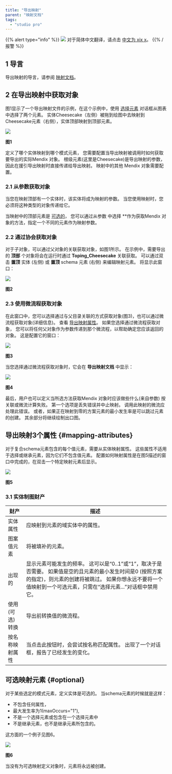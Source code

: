 ```yaml
---
title: "导出映射"
parent: "映射文档"
tags:
  - "studio pro"
---
```


{{% alert type="info" %}}
<img src="attachments/chinese-translation/china.png" style="display: inline-block; margin: 0" /> 对于简体中文翻译，请点击 [中文为 xix x](https://cdn.mendix.tencent-cloud.com/documentation/refguide8/export-mappings.pdf)。
{{% /报警 %}}

## 1 导言

导出映射的导言，请参阅 [映射文档](mapping-documents)。

## 2 在导出映射中获取对象

图1显示了一个导出映射文件的示例，在这个示例中，使用 [选择元素](select--elements) 对话框从图表中选择了两个元素。 实体Cheesecake（左侧）被拖到绘图中去映射到Cheesecake元素（右侧），实体顶部映射到顶部元素。

![](attachments/16713726/16843939.png)

**图1**

定义了哪个实体映射到哪个模式元素， 您需要配置当导出映射被调用时如何获取要导出的实际Mendix 对象。 根级元素(这里是Cheesecake)是导出映射的参数，因此在援引导出映射时直接传递给导出映射。 映射中的其他 Mendix 对象需要配置。

### 2.1 从参数获取对象

当您在映射顶部有一个实体时，该实体将成为映射的参数。 当您使用映射时，您必须将这种类型的对象传递给它。

当映射中的顶部元素是 [可选的](#optional)， 您可以通过从参数</strong> 中选择 **作为获取Mendix 对象的方法，指定一个不同的元素作为映射参数。</p>

### 2.2 通过协会获取对象

对于子对象，可以通过父对象的关联获取对象，如图1所示。 在示例中，需要导出的 **顶部** 个对象将会在运行时通过 **Toping_Cheesecake** 关联获取。 可以通过双击 **置顶** 实体 (左侧) 或 **置顶** schema 元素 (右侧) 来编辑映射元素。 将显示此窗口：

![](attachments/16713726/16843938.png)

**图2**

### 2.3 使用微流程获取对象

在此窗口中，您可以选择通过与父目录关联的方式获取对象(图3)，也可以通过微流程获取对象(详细信息)。 查看 [导出映射属性](#mapping-attributes)。 如果您选择通过微流程获取对象， 您可以将任何父对象作为参数传递到那个微流程，以帮助确定您应该返回的对象。 这是配置它的窗口：

![](attachments/16713726/16843937.png)

**图3**

当您选择通过微流程获取对象时，它会在 **导出映射文档** 中显示：

![](attachments/16713726/16843936.png)

**图4**

最后，用户也可以定义当所选方法获取Mendix 对象时应该做些什么(来自参数) 按关联或微流计算失败。 第一个选项是丢失错误并中止映射。 调用此映射的微流应处理此错误。 或者，如果正在映射到零的方案元素的最小发生率是可以跳过元素的创建。 其余部分将继续绘制出口图。

## 导出映射3个属性 {#mapping-attributes}

对于复合schema元素包含的每个值元素，需要从实体映射属性。 这些属性不适用于选择或继承元素，因为它们不包含值元素。 配置如何映射属性是在图5描述的窗口中完成的，在双击一个特定映射元素后显示。

![](attachments/16713726/16843935.png)

**图5**

### 3.1 实体制图财产

| 财产         | 描述                                                                                                                       |
| ---------- | ------------------------------------------------------------------------------------------------------------------------ |
| 实体属性       | 应映射到元素的域实体中的属性。                                                                                                          |
| 图案值元素      | 将被填补的元素。                                                                                                                 |
| 出现的        | 显示元素可能发生的频率。 这可以是“0..1”或“1”，取决于是否需要。 如果值是空的且元素的最小发生时间是0 (按照方案的指定)，则元素的创建将被跳过。 如果你想永远不要将一个值映射到一个可选元素，只需在“选择元素...”对话框中禁用它。 |
| 使用 (可选) 转换 | 导出前转换值的微流程。                                                                                                              |
| 按名称映射属性    | 当点击此按钮时，会尝试按名称匹配属性。 出现了一个对话框，报告了已经发生的变化。                                                                                 |

## 可选映射元素 {#optional}

对于某些选定的模式元素，定义实体是可选的。 当schema元素的时候就是这样：

*   不包含任何属性，
*   最大发生率为1(maxOccurs="1"),
*   不是一个选择元素或包含在一个选择元素中
*   不是继承元素，也不是继承元素所包含的。

这方面的一个例子见图6。

![](attachments/16713726/16843934.png)

**图6**

当没有为可选映射定义对象时，元素将永远被创建。
